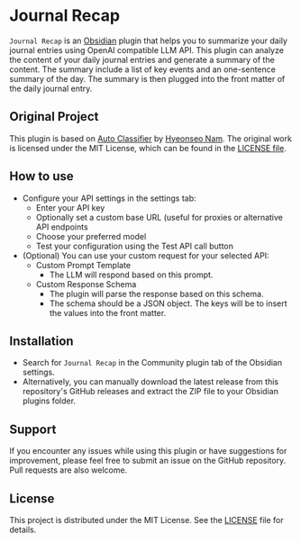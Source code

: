 # Journal Recap

`Journal Recap` is an [Obsidian](https://obsidian.md/) plugin that helps you to summarize your daily journal entries using OpenAI compatible LLM API. This plugin can analyze the content of your daily journal entries and generate a summary of the content. The summary include a list of key events and an one-sentence summary of the day. The summary is then plugged into the front matter of the daily journal entry.

## Original Project

This plugin is based on [Auto Classifier](https://github.com/HyeonseoNam/auto-classifier?tab=readme-ov-file) by [Hyeonseo Nam](https://github.com/HyeonseoNam).
The original work is licensed under the MIT License, which can be found in the [LICENSE file](https://github.com/HyeonseoNam/auto-classifier?tab=MIT-1-ov-file). 

## How to use

- Configure your API settings in the settings tab:
  - Enter your API key
  - Optionally set a custom base URL (useful for proxies or alternative API endpoints
  - Choose your preferred model
  - Test your configuration using the Test API call button
- (Optional) You can use your custom request for your selected API:
  - Custom Prompt Template
    - The LLM will respond based on this prompt.
  - Custom Response Schema
    - The plugin will parse the response based on this schema.
    - The schema should be a JSON object. The keys will be to insert the values into the front matter.

## Installation
- Search for `Journal Recap` in the Community plugin tab of the Obsidian settings.
- Alternatively, you can manually download the latest release from this repository's GitHub releases and extract the ZIP file to your Obsidian plugins folder.

## Support
If you encounter any issues while using this plugin or have suggestions for improvement, please feel free to submit an issue on the GitHub repository. Pull requests are also welcome.

## License
This project is distributed under the MIT License. See the [LICENSE](LICENSE) file for details.

